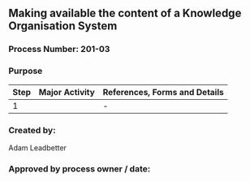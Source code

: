 ## Making available the content of a Knowledge Organisation System ##

### Process Number: 201-03 ###

### Purpose ###

Step | Major Activity | References, Forms and Details
-----|----------------|------------------------------
1 | | -

### Created by: ###
Adam Leadbetter

### Approved by process owner / date: ###
